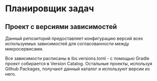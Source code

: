# Планировщик задач
## Проект с версиями зависимостей



Данный репозиторий предоставляет конфигурацию версий всех используемых зависимостей для согласованности между микросервисами.

Все зависимости расписаны в ibs.versions.toml - с помощью Gradle проект собирается в Version Catalog.
Остальные проекты, используя Github Packages, получают данный каталог и используют версии из него.